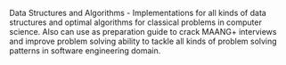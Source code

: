 Data Structures and Algorithms - Implementations for all kinds of data structures and optimal algorithms for classical problems in computer science. Also can use as preparation guide to crack MAANG+ interviews and improve problem solving ability to tackle all kinds of problem solving patterns in software engineering domain.
